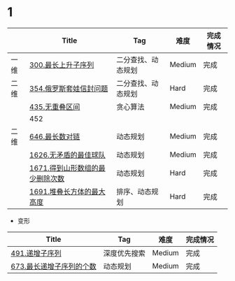 # 1
|      | Title                                                        | Tag                | 难度   | 完成情况 |
| ---- | ------------------------------------------------------------ | ------------------ | ------ | -------- |
| 一维 | [300.最长上升子序列](https://leetcode-cn.com/problems/longest-increasing-subsequence/) | 二分查找、动态规划 | Medium | 完成     |
| 二维 | [354.俄罗斯套娃信封问题](https://leetcode-cn.com/problems/russian-doll-envelopes/) | 二分查找、动态规划 | Hard   | 完成     |
|      | [435.无重叠区间](https://leetcode-cn.com/problems/non-overlapping-intervals/) | 贪心算法           | Medium | 完成     |
|      | 452                                                          |                    |        |          |
| 二维 | [646.最长数对链](https://leetcode-cn.com/problems/maximum-length-of-pair-chain/) | 动态规划           | Medium | 完成     |
|      | [ 1626.无矛盾的最佳球队](https://leetcode-cn.com/problems/best-team-with-no-conflicts/) | 动态规划           | Medium | 完成     |
|      | [1671.得到山形数组的最少删除次数](https://leetcode-cn.com/problems/minimum-number-of-removals-to-make-mountain-array/) | 动态规划           | Hard   | 完成     |
|      | [1691.堆叠长方体的最大高度](https://leetcode-cn.com/problems/maximum-height-by-stacking-cuboids/) | 排序、动态规划     | Hard   | 完成     |

- 变形

| Title                                                        | Tag          | 难度   | 完成情况 |
| ------------------------------------------------------------ | ------------ | ------ | -------- |
| [491.递增子序列](https://leetcode-cn.com/problems/increasing-subsequences/) | 深度优先搜索 | Medium | 完成     |
| [673.最长递增子序列的个数](https://leetcode-cn.com/problems/number-of-longest-increasing-subsequence/) | 动态规划     | Medium | 完成     |
